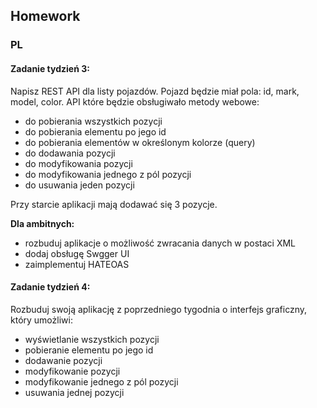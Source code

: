 ## Homework
### PL
#### Zadanie tydzień 3:
Napisz REST API dla listy pojazdów. Pojazd będzie miał pola: id, mark, model, color.
API które będzie obsługiwało metody webowe:

* do pobierania wszystkich pozycji
* do pobierania elementu po jego id
* do pobierania elementów w określonym kolorze (query)
* do dodawania pozycji
* do modyfikowania pozycji
* do modyfikowania jednego z pól pozycji
* do usuwania jeden pozycji

Przy starcie aplikacji mają dodawać się 3 pozycje.

**Dla ambitnych:**

* rozbuduj aplikacje o możliwość zwracania danych w postaci XML
* dodaj obsługę Swgger UI
* zaimplementuj HATEOAS

#### Zadanie tydzień 4:

Rozbuduj swoją aplikację z poprzedniego tygodnia o interfejs graficzny, który umożliwi:

* wyświetlanie wszystkich pozycji
* pobieranie elementu po jego id
* dodawanie pozycji
* modyfikowanie pozycji
* modyfikowanie jednego z pól pozycji
* usuwania jednej pozycji
